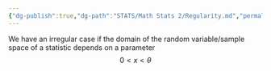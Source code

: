 ```yaml
---
{"dg-publish":true,"dg-path":"STATS/Math Stats 2/Regularity.md","permalink":"/stats/math-stats-2/regularity/","created":"2025-02-06T11:38:23.859-05:00","updated":"2025-07-07T17:32:42.514-04:00"}
---
```


We have an irregular case if the domain of the random variable/sample space of a statistic depends on a parameter
$$
0<x<\theta
$$


